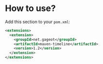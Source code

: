 # How to use?

Add this section to your `pom.xml`:

```xml
<extensions>
  <extension>
    <groupId>net.gageot</groupId>
    <artifactId>maven-timeline</artifactId>
    <version>1.2</version>
  </extension>
</extensions>
```